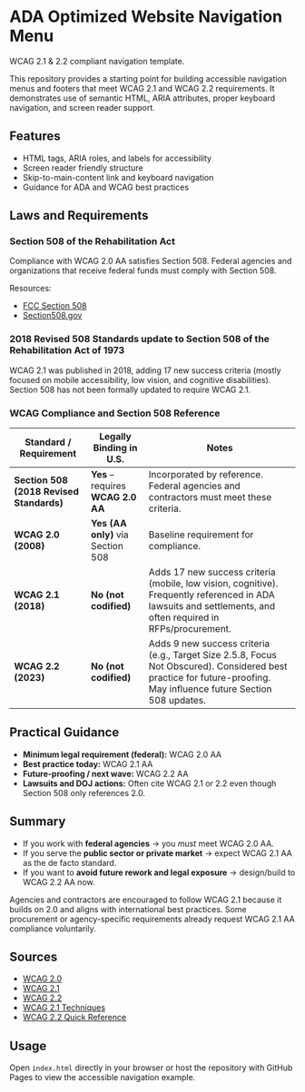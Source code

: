 # ADA Optimized Website Navigation Menu

WCAG 2.1 & 2.2 compliant navigation template.

This repository provides a starting point for building accessible navigation menus and footers that meet WCAG 2.1 and WCAG 2.2 requirements. It demonstrates use of semantic HTML, ARIA attributes, proper keyboard navigation, and screen reader support.

## Features
- HTML tags, ARIA roles, and labels for accessibility
- Screen reader friendly structure
- Skip-to-main-content link and keyboard navigation
- Guidance for ADA and WCAG best practices

## Laws and Requirements

### Section 508 of the Rehabilitation Act
Compliance with WCAG 2.0 AA satisfies Section 508. Federal agencies and organizations that receive federal funds must comply with Section 508.

Resources:
- [FCC Section 508](https://www.fcc.gov/general/section-508-rehabilitation-act)
- [Section508.gov](https://www.section508.gov/manage/laws-and-policies/section-508-law/)

### 2018 Revised 508 Standards update to Section 508 of the Rehabilitation Act of 1973
WCAG 2.1 was published in 2018, adding 17 new success criteria (mostly focused on mobile accessibility, low vision, and cognitive disabilities). Section 508 has not been formally updated to require WCAG 2.1.

### WCAG Compliance and Section 508 Reference

| Standard / Requirement | Legally Binding in U.S. | Notes |
|------------------------|-------------------------|-------|
| **Section 508 (2018 Revised Standards)** | **Yes** – requires **WCAG 2.0 AA** | Incorporated by reference. Federal agencies and contractors must meet these criteria. |
| **WCAG 2.0 (2008)** | **Yes (AA only)** via Section 508 | Baseline requirement for compliance. |
| **WCAG 2.1 (2018)** | **No (not codified)** | Adds 17 new success criteria (mobile, low vision, cognitive). Frequently referenced in ADA lawsuits and settlements, and often required in RFPs/procurement. |
| **WCAG 2.2 (2023)** | **No (not codified)** | Adds 9 new success criteria (e.g., Target Size 2.5.8, Focus Not Obscured). Considered best practice for future-proofing. May influence future Section 508 updates. |

## Practical Guidance
- **Minimum legal requirement (federal):** WCAG 2.0 AA
- **Best practice today:** WCAG 2.1 AA
- **Future-proofing / next wave:** WCAG 2.2 AA
- **Lawsuits and DOJ actions:** Often cite WCAG 2.1 or 2.2 even though Section 508 only references 2.0.

## Summary
- If you work with **federal agencies** → you *must* meet WCAG 2.0 AA.
- If you serve the **public sector or private market** → expect WCAG 2.1 AA as the de facto standard.
- If you want to **avoid future rework and legal exposure** → design/build to WCAG 2.2 AA now.

Agencies and contractors are encouraged to follow WCAG 2.1 because it builds on 2.0 and aligns with international best practices. Some procurement or agency-specific requirements already request WCAG 2.1 AA compliance voluntarily.

## Sources
- [WCAG 2.0](https://www.w3.org/TR/WCAG20/)
- [WCAG 2.1](https://www.w3.org/TR/WCAG21/)
- [WCAG 2.2](https://www.w3.org/TR/WCAG22/)
- [WCAG 2.1 Techniques](https://www.w3.org/WAI/WCAG21/Techniques/)
- [WCAG 2.2 Quick Reference](https://www.w3.org/WAI/WCAG22/quickref/)

## Usage
Open `index.html` directly in your browser or host the repository with GitHub Pages to view the accessible navigation example.

